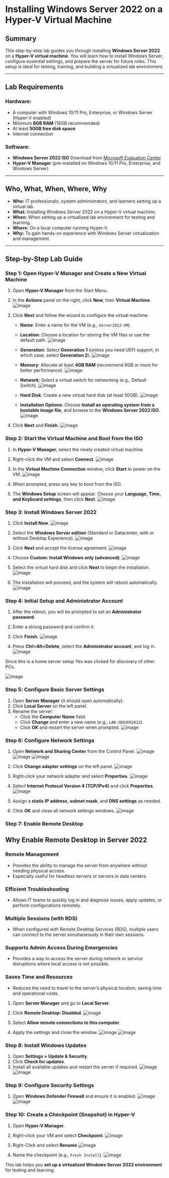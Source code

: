 # Installing Windows Server 2022 on a Hyper-V Virtual Machine

## Summary
This step-by-step lab guides you through installing **Windows Server 2022** on a **Hyper-V virtual machine**. You will learn how to install Windows Server, configure essential settings, and prepare the server for future roles. This setup is ideal for testing, training, and building a virtualized lab environment.

---

## Lab Requirements

### Hardware:
- A computer with Windows 10/11 Pro, Enterprise, or Windows Server (Hyper-V enabled)
- Minimum **8GB RAM** (16GB recommended)
- At least **50GB free disk space**
- Internet connection

### Software:
- **Windows Server 2022 ISO** Download from [Microsoft Evaluation Center](https://www.microsoft.com/en-us/evalcenter/download-windows-server-2022?msockid=2c976dd3dcd866de149f78d0ddf5675c.git:target="_blank")
- **Hyper-V Manager** (pre-installed on Windows 10/11 Pro, Enterprise, and Windows Server)

---

## Who, What, When, Where, Why

- **Who:** IT professionals, system administrators, and learners setting up a virtual lab.
- **What:** Installing Windows Server 2022 on a Hyper-V virtual machine.
- **When:** When setting up a virtualized lab environment for testing and learning.
- **Where:** On a local computer running Hyper-V.
- **Why:** To gain hands-on experience with Windows Server virtualization and management.

---

## Step-by-Step Lab Guide

### Step 1: Open Hyper-V Manager and Create a New Virtual Machine
1. Open **Hyper-V Manager** from the Start Menu.
2. In the **Actions** panel on the right, click **New**, then **Virtual Machine**.
![image](https://github.com/user-attachments/assets/c1a06c29-1e5a-456b-95b4-54315860d270)

4. Click **Next** and follow the wizard to configure the virtual machine:
   - **Name**: Enter a name for the VM (e.g., `Server2022-VM`).
   - **Location**: Choose a location for storing the VM files or use the default path.
![image](https://github.com/user-attachments/assets/25e6bb2f-1e09-4570-a322-a65a373daec2)

   - **Generation**: Select **Generation 1** (unless you need UEFI support, in which case, select **Generation 2**).
![image](https://github.com/user-attachments/assets/f3c8c940-7c46-4486-804e-e475b33c3781)

   - **Memory**: Allocate at least **4GB RAM** (recommend 8GB or more for better performance).
![image](https://github.com/user-attachments/assets/b6be1ebc-bd5f-4371-a2b6-55dc548fc587)

   - **Network**: Select a virtual switch for networking (e.g., Default Switch).
![image](https://github.com/user-attachments/assets/2adc1bcf-1e0d-4988-ad1b-43a90fd341a8)

   - **Hard Disk**: Create a new virtual hard disk (at least 50GB).
![image](https://github.com/user-attachments/assets/59ad5b68-7675-44da-b935-3cda3e20396e)

   - **Installation Options**: Choose **Install an operating system from a bootable image file**, and browse to the **Windows Server 2022 ISO**.
![image](https://github.com/user-attachments/assets/59ab600b-4319-4d88-a6c7-7a7187f4f371)

5. Click **Next** and **Finish**.
![image](https://github.com/user-attachments/assets/43a4d291-4cde-46f6-847d-c4610084cfd3)

### Step 2: Start the Virtual Machine and Boot from the ISO
1. In **Hyper-V Manager**, select the newly created virtual machine.
2. Right-click the VM and select **Connect**.
![image](https://github.com/user-attachments/assets/c1e039bf-4fd2-41af-88bf-a8091f395b17)

4. In the **Virtual Machine Connection** window, click **Start** to power on the VM.
![image](https://github.com/user-attachments/assets/d20a2f3a-8a8e-4820-a8aa-135efc8c4310)

6. When prompted, press any key to boot from the ISO.
7. The **Windows Setup** screen will appear. Choose your **Language, Time, and Keyboard settings**, then click **Next**.
![image](https://github.com/user-attachments/assets/cc743ec8-5f40-4798-8a78-433b5c806738)

### Step 3: Install Windows Server 2022
1. Click **Install Now**.
![image](https://github.com/user-attachments/assets/cdf062c3-b1ef-4a76-9fa7-89a28cab75c4)

3. Select the **Windows Server edition** (Standard or Datacenter, with or without Desktop Experience).
![image](https://github.com/user-attachments/assets/4983d612-dddb-4a6e-8d8c-c5aaf38ba9ec)

5. Click **Next** and accept the license agreement.
![image](https://github.com/user-attachments/assets/2a130e55-71e6-4796-9fc9-f6196188a2e1)

7. Choose **Custom: Install Windows only (advanced)**.
![image](https://github.com/user-attachments/assets/d14a37ed-3fb6-409e-b58c-f244af1ac1f9)

9. Select the virtual hard disk and click **Next** to begin the installation.
![image](https://github.com/user-attachments/assets/4ceff5b5-3b05-4192-a0ac-d34c966baade)

11. The installation will proceed, and the system will reboot automatically.
![image](https://github.com/user-attachments/assets/68d1a788-67b0-4168-b00c-aa58d253fc2b)


### Step 4: Initial Setup and Administrator Account
1. After the reboot, you will be prompted to set an **Administrator password**.
2. Enter a strong password and confirm it.
3. Click **Finish**.
![image](https://github.com/user-attachments/assets/b83b5520-437a-4f64-85a3-8fcfcec7caf6)

5. Press **Ctrl+Alt+Delete**, select the **Administrator account**, and log in.
![image](https://github.com/user-attachments/assets/b9e15be2-609e-4db1-8dc4-fa5c42ef2076)

Since this is a home server setup Yes was clicked for discovery of other PCs.

![image](https://github.com/user-attachments/assets/6061a9d9-eeca-40ff-8295-1acc9a4462e4)

### Step 5: Configure Basic Server Settings
1. Open **Server Manager** (it should open automatically).
2. Click **Local Server** on the left panel.
3. Rename the server:
   - Click the **Computer Name** field.
   - Click **Change** and enter a new name (e.g., `LAB-SERVER2022`).
   - Click **OK** and restart the server when prompted.
![image](https://github.com/user-attachments/assets/ceecb63e-6504-4f38-a9d2-cf443a8b786b)


### Step 6: Configure Network Settings
1. Open **Network and Sharing Center** from the Control Panel.
![image](https://github.com/user-attachments/assets/a3f92d5a-b08a-4419-80db-7ac0e6ac7e0c)
![image](https://github.com/user-attachments/assets/fac78f82-8081-4fa8-ad29-e7b7793d4c46)
![image](https://github.com/user-attachments/assets/57ba78e7-b4e4-4b20-a577-099e9414f616)

3. Click **Change adapter settings** on the left panel.
![image](https://github.com/user-attachments/assets/057c8fb7-3817-49d6-baa4-523f19316e5f)

5. Right-click your network adapter and select **Properties**.
![image](https://github.com/user-attachments/assets/4640e2ba-8d85-4b03-85a5-8bb3490658ce)

7. Select **Internet Protocol Version 4 (TCP/IPv4)** and click **Properties**.
![image](https://github.com/user-attachments/assets/6d53e2df-befa-4fc5-af0c-0636106dec17)

9. Assign a **static IP address**, **subnet mask**, and **DNS settings** as needed.
10. Click **OK** and close all network settings windows.
![image](https://github.com/user-attachments/assets/3a77de11-ea81-4aca-8731-4e5aec23c7d7)

### Step 7: Enable Remote Desktop

## Why Enable Remote Desktop in Server 2022

### Remote Management
- Provides the ability to manage the server from anywhere without needing physical access.  
- Especially useful for headless servers or servers in data centers.

### Efficient Troubleshooting
- Allows IT teams to quickly log in and diagnose issues, apply updates, or perform configurations remotely.

### Multiple Sessions (with RDS)
- When configured with Remote Desktop Services (RDS), multiple users can connect to the server simultaneously in their own sessions.

### Supports Admin Access During Emergencies
- Provides a way to access the server during network or service disruptions where local access is not possible.

### Saves Time and Resources
- Reduces the need to travel to the server’s physical location, saving time and operational costs.



1. Open **Server Manager** and go to **Local Server**.
2. Click **Remote Desktop: Disabled**.
![image](https://github.com/user-attachments/assets/50886ac8-4c89-4f30-b5d0-d40e882cb3dd)

4. Select **Allow remote connections to this computer**.
5. Apply the settings and close the window.
![image](https://github.com/user-attachments/assets/8ecd4b91-555e-47af-8143-4d9727a33358)
![image](https://github.com/user-attachments/assets/5d2d2744-42e7-4e19-89eb-1be0aee19096)

### Step 8: Install Windows Updates
1. Open **Settings > Update & Security**.
2. Click **Check for updates**.
3. Install all available updates and restart the server if required.
![image](https://github.com/user-attachments/assets/8c9b3285-2fd9-424f-a0b0-b67a4b9704d1)
![image](https://github.com/user-attachments/assets/03b645c3-27ff-4534-8002-8af2609d1797)

### Step 9: Configure Security Settings
1. Open **Windows Defender Firewall** and ensure it is enabled.
![image](https://github.com/user-attachments/assets/9a2a7e47-cc86-4b72-9a52-2a504d2c7745)
![image](https://github.com/user-attachments/assets/68d1651a-6761-4e1b-be39-71bfc1052066)

### Step 10: Create a Checkpoint (Snapshot) in Hyper-V
1. Open **Hyper-V Manager**.
2. Right-click your VM and select **Checkpoint**.
![image](https://github.com/user-attachments/assets/1dc728e9-239f-454a-b0db-dd1775526f98)
3. Right-Click and select **Rename**
![image](https://github.com/user-attachments/assets/bfbe1390-eb34-4e23-bbb4-f09a940c0f7d)

4. Name the checkpoint (e.g., `Fresh Install`).
![image](https://github.com/user-attachments/assets/9c9b1cad-65a2-4f43-9556-06dc8f2b4016)

This lab helps you **set up a virtualized Windows Server 2022 environment** for testing and learning.

